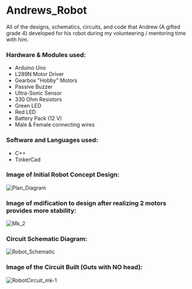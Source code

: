 # Andrews_Robot
All of the designs, schematics, circuits, and code that Andrew (A gifted grade 4) developed for his robot during my volunteering / mentoring time with him.

<h3>Hardware & Modules used: </h3>
<ul>
  <li>Arduino Uno</li>
  <li>L289N Motor Driver</li>
  <li>Gearbox "Hobby" Motors</li>
  <li>Passive Buzzer</li>
  <li>Ultra-Sonic Sensor</li>
  <li>330 Ohm Resistors</li>
  <li>Green LED</li>
  <li>Red LED</li>
  <li>Battery Pack (12 V)</li>
  <li>Male & Female connecting wires</li>
</ul>

<h3>Software and Languages used: </h3>
<ul>
  <li>C++</li>
  <li>TinkerCad</li>
</ul>

<h3>Image of Initial Robot Concept Design: </h3>

![Plan_Diagram](https://github.com/N-McClure/Andrews_Robot/assets/64433966/cf278dd5-e17c-418a-ad91-67e23b7ab33f)

<h3>Image of mdification to design after realizing 2 motors provides more stability: </h3>

![Mk_2](https://github.com/N-McClure/Andrews_Robot/assets/64433966/987c9479-fc7e-4290-8b6d-b6442cf7a20c)

<h3>Circuit Schematic Diagram: </h3>

![Robot_Schematic](https://github.com/N-McClure/Andrews_Robot/assets/64433966/32e6b0cf-697e-45a8-ad26-ef7cd7cdd733)

<h3>Image of the Circuit Built (Guts with NO head): </h3>

![RobotCircuit_mk-1](https://github.com/N-McClure/Andrews_Robot/assets/64433966/4ad1bc73-4afc-46c9-97d2-1ed785079150)

